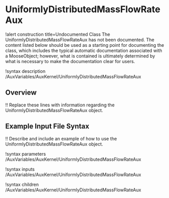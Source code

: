 # UniformlyDistributedMassFlowRateAux

!alert construction title=Undocumented Class
The UniformlyDistributedMassFlowRateAux has not been documented. The content listed below should be used as a starting point for
documenting the class, which includes the typical automatic documentation associated with a
MooseObject; however, what is contained is ultimately determined by what is necessary to make the
documentation clear for users.

!syntax description /AuxVariables/AuxKernel/UniformlyDistributedMassFlowRateAux

## Overview

!! Replace these lines with information regarding the UniformlyDistributedMassFlowRateAux object.

## Example Input File Syntax

!! Describe and include an example of how to use the UniformlyDistributedMassFlowRateAux object.

!syntax parameters /AuxVariables/AuxKernel/UniformlyDistributedMassFlowRateAux

!syntax inputs /AuxVariables/AuxKernel/UniformlyDistributedMassFlowRateAux

!syntax children /AuxVariables/AuxKernel/UniformlyDistributedMassFlowRateAux
